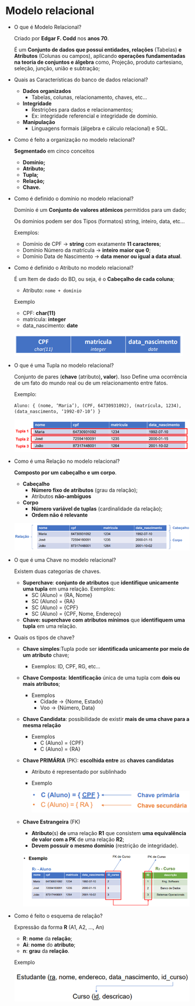 # Modelo relacional

- O que é Modelo Relacional?
    
    Criado por **Edgar F. Codd** nos **anos 70**.
    
    É um **Conjunto de dados que possui entidades, relações** (Tabelas) **e** **Atributos** (Colunas ou campos), aplicando **operações fundamentadas na teoria de conjuntos e álgebra** como, Projeção, produto cartesiano, seleção, junção, união e subtração;
    
- Quais as Características do banco de dados relacional?
    - **Dados organizados**
        - Tabelas, colunas, relacionamento, chaves, etc...
    - **Integridade**
        - Restrições para dados e relacionamentos;
        - Ex: integridade referencial e integridade de domínio.
    - **Manipulação**
        - Linguagens formais (álgebra e cálculo relacional) e SQL.
- Como é feito a organização no modelo relacional?
    
    **Segmentado** em cinco conceitos
    
    - **Domínio;**
    - **Atributo;**
    - **Tupla;**
    - **Relação;**
    - **Chave.**
- Como é definido o domínio no modelo relacional?
    
    Domínio é um **Conjunto de valores atômicos** permitidos para um dado;
    
    Os dominios podem ser dos Tipos (formatos) string, inteiro, data, etc...
    
    Exemplos:
    
    - Domínio de CPF → **string** com exatamente **11 caracteres**;
    - Domínio Número da matrícula → **inteiro** **maior que 0**;
    - Domínio Data de Nascimento → **data** **menor ou igual a data atual**.
- Como é definido o Atributo no modelo relacional?
    
    É um Item de dado do BD, ou seja, é o **Cabeçalho de cada coluna**;
    
    - Atributo: `nome + domínio`
    
    Exemplo
    
    - CPF: **char(11)**
    - matrícula: **integer**
    - data_nascimento: **date**
    
    ![Untitled](Modelo%20relacional%20c5e0d04d2dd249028df9b571a1752a01/Untitled.png)
    
- O que é uma Tupla no modelo relacional?
    
    Conjunto de pares (**chave** (atributo)**, valor**). Isso Define uma ocorrência de um fato do mundo real ou de um relacionamento entre fatos.
    
    Exemplo:
    
    ```
    Aluno: { (nome, ‘Maria’), (CPF, 64730931092), (matrícula, 1234), (data_nascimento, ‘1992-07-10’) }
    ```
    
    ![Untitled](Modelo%20relacional%20c5e0d04d2dd249028df9b571a1752a01/Untitled%201.png)
    
- Como é uma Relação no modelo relacional?
    
    **Composto por um cabeçalho e um corpo**.
    
    - **Cabeçalho**
        - **Número fixo de atributos** (grau da relação);
        - Atributos **não-ambíguos**
    - **Corpo**
        - **Número variável de tuplas** (cardinalidade da relação);
        - **Ordem não é relevante**
    
    ![Untitled](Modelo%20relacional%20c5e0d04d2dd249028df9b571a1752a01/Untitled%202.png)
    
- O que é uma Chave no modelo relacional?
    
    Existem duas categorias de chaves.
    
    - **Superchave**: **conjunto de atributos** que **identifique unicamente uma tupla** em uma relação. Exemplos:
        - SC (Aluno) = {RA, Nome}
        - SC (Aluno) = {RA}
        - SC (Aluno) = {CPF}
        - SC (Aluno) = {CPF, Nome, Endereço}
    - **Chave: superchave com atributos mínimos** que **identifiquem uma tupla** em uma relação.
- Quais os tipos de chave?
    - **Chave simples**:Tupla pode ser **identificada unicamente por meio de um atributo** chave;
        - Exemplos: ID, CPF, RG, etc...
    - **Chave Composta**: **Identificação** única de uma tupla com **dois ou mais atributos**;
        - Exemplos
            - Cidade → {Nome, Estado}
            - Voo → {Número, Data}
    - **Chave Candidata**: possibilidade de existir **mais de uma chave para a mesma relação**
        - Exemplos
            - C (Aluno) = {CPF}
            - C (Aluno) = {RA}
    - **Chave PRIMÁRIA** (PK): **escolhida entre** as **chaves candidatas**
        - Atributo é representado por sublinhado
        - Exemplo
            
            ![Untitled](Modelo%20relacional%20c5e0d04d2dd249028df9b571a1752a01/Untitled%203.png)
            
    - **Chave Estrangeira** (FK)
        - **Atributo**(s) **de** uma relação **R1** que consistem **uma equivalência de valor com a PK** de uma relação **R2**;
        - **Devem possuir o mesmo domínio** (restrição de integridade).
        
        ![Untitled](Modelo%20relacional%20c5e0d04d2dd249028df9b571a1752a01/Untitled%204.png)
        
- Como é feito o esquema de relação?
    
    Expressão da forma **R** (A1, A2, ..., An)
    
    - **R**: **nome** da **relação**;
    - **Ai**: **nome** do **atributo**;
    - **n**: **grau** da **relação**.
    
    Exemplo
    
    ![Untitled](Modelo%20relacional%20c5e0d04d2dd249028df9b571a1752a01/Untitled%205.png)